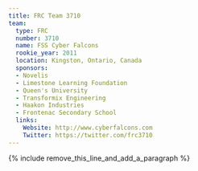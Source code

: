```yaml
---
title: FRC Team 3710
team:
  type: FRC
  number: 3710
  name: FSS Cyber Falcons
  rookie_year: 2011
  location: Kingston, Ontario, Canada
  sponsors:
  - Novelis
  - Limestone Learning Foundation
  - Queen's University
  - Transformix Engineering
  - Haakon Industries
  - Frontenac Secondary School
  links:
    Website: http://www.cyberfalcons.com
    Twitter: https://twitter.com/frc3710
---
```


{% include remove_this_line_and_add_a_paragraph %}